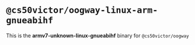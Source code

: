 # `@cs50victor/oogway-linux-arm-gnueabihf`

This is the **armv7-unknown-linux-gnueabihf** binary for `@cs50victor/oogway`
